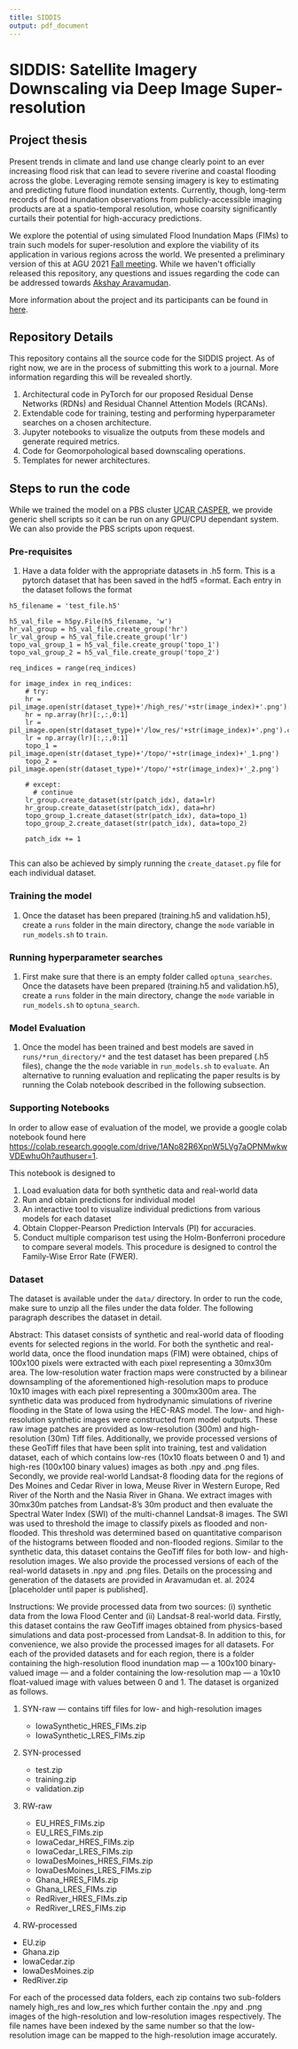 ```yaml
---
title: SIDDIS 
output: pdf_document
---
```


# SIDDIS: Satellite Imagery Downscaling via Deep Image Super-resolution

## Project thesis

Present trends in climate and land use change clearly point to an ever increasing flood risk that can lead to severe riverine and coastal flooding across the globe. Leveraging remote sensing imagery is key to estimating and predicting future flood inundation extents. Currently, though, long-term records of flood inundation observations from publicly-accessible imaging products are at a spatio-temporal resolution, whose coarsity significantly curtails their potential for high-accuracy predictions.

We explore the potential of using simulated Flood Inundation Maps (FIMs) to train such models for super-resolution and explore the viability of its application in various regions across the world. We presented a preliminary version of this at AGU 2021 [Fall meeting](https://scholar.google.com/citations?view_op=view_citation&hl=en&user=qLU7cGgAAAAJ&citation_for_view=qLU7cGgAAAAJ:UeHWp8X0CEIC). While we haven't officially released this repository, any questions and issues regarding the code can be addressed towards [Akshay Aravamudan](https://aaravamudan2014.github.io/Akshay-Aravamudan/). 


More information about the project and its participants can be found in [here](https://gio-research.ai/project/siddis/).

## Repository Details
This repository contains all the source code for the SIDDIS project. As of right now, we are in the process of submitting this work to a journal. More information regarding this will be revealed shortly.

1. Architectural code in PyTorch for our proposed Residual Dense Networks (RDNs) and Residual Channel Attention Models (RCANs).
2. Extendable code for training, testing and performing hyperparameter searches on a chosen architecture. 
3. Jupyter notebooks to visualize the outputs from these models and generate required metrics. 
4. Code for Geomorpohological based downscaling operations. 
5. Templates for newer architectures. 

## Steps to run the code

While we trained the model on a PBS cluster [UCAR CASPER](https://arc.ucar.edu/knowledge_base/70549550), we provide generic shell scripts so it can be run on any GPU/CPU dependant system. We can also provide the PBS scripts upon request.

### Pre-requisites 
1. Have a data folder with the appropriate datasets in .h5 form. This is a pytorch dataset that has been saved in the hdf5 =format. Each entry in the dataset follows the format
```
h5_filename = 'test_file.h5'

h5_val_file = h5py.File(h5_filename, 'w')
hr_val_group = h5_val_file.create_group('hr')
lr_val_group = h5_val_file.create_group('lr')
topo_val_group_1 = h5_val_file.create_group('topo_1')
topo_val_group_2 = h5_val_file.create_group('topo_2')

req_indices = range(req_indices)

for image_index in req_indices:
    # try:
    hr = pil_image.open(str(dataset_type)+'/high_res/'+str(image_index)+'.png').convert('LA')
    hr = np.array(hr)[:,:,0:1]
    lr = pil_image.open(str(dataset_type)+'/low_res/'+str(image_index)+'.png').convert('LA')
    lr = np.array(lr)[:,:,0:1]
    topo_1 = pil_image.open(str(dataset_type)+'/topo/'+str(image_index)+'_1.png')
    topo_2 = pil_image.open(str(dataset_type)+'/topo/'+str(image_index)+'_2.png')
    
    # except:
      # continue
    lr_group.create_dataset(str(patch_idx), data=lr)
    hr_group.create_dataset(str(patch_idx), data=hr)
    topo_group_1.create_dataset(str(patch_idx), data=topo_1)
    topo_group_2.create_dataset(str(patch_idx), data=topo_2)
    
    patch_idx += 1
  
```
 This can also be achieved by simply running the `create_dataset.py` file for each individual dataset.

### Training the model
1. Once the dataset has been prepared (training.h5 and validation.h5), create a `runs` folder in the main directory, change the `mode` variable in `run_models.sh` to `train`.


### Running hyperparameter searches
1. First make sure that there is an empty folder called `optuna_searches`. Once the datasets have been prepared (training.h5 and validation.h5), create a `runs` folder in the main directory, change the `mode` variable in `run_models.sh` to `optuna_search`.

### Model Evaluation
1.  Once the model has been trained and best models are saved in `runs/*run_directory/*` and the test dataset has been prepared (.h5 files), change the the `mode` variable in `run_models.sh` to `evaluate`. An alternative to running evaluation and replicating the paper results is by running the Colab notebook described in the following subsection.


### Supporting Notebooks

In order to allow ease of evaluation of the model, we provide a google colab notebook found here https://colab.research.google.com/drive/1ANo82R6XpnW5LVg7aOPNMwkwVDEwhuOh?authuser=1. 

This notebook is designed to 
1. Load evaluation data for both synthetic data and real-world data
2. Run and obtain predictions for individual model
3. An interactive tool to visualize individual predictions from various models for each dataset
4. Obtain Clopper-Pearson Prediction Intervals (PI) for accuracies.
5. Conduct multiple comparison test using the Holm-Bonferroni procedure to compare several models. This procedure is designed to control the Family-Wise Error Rate (FWER).

### Dataset

The dataset is available under the `data/` directory. In order to run the code, make sure to unzip all the files under the data folder. The following paragraph describes the dataset in detail. 

Abstract: This dataset consists of synthetic and real-world data of flooding events for selected regions in the world. For both the synthetic and real-world data, once the flood inundation maps (FIM) were obtained, chips of 100x100 pixels were extracted with each pixel representing a 30mx30m area. The low-resolution water fraction maps were constructed by a bilinear downsampling of the aforementioned high-resolution maps to produce 10x10 images with each pixel representing a 300mx300m area. 
The synthetic data was produced from hydrodynamic simulations of riverine flooding in the State of Iowa using the HEC-RAS model. The low- and high-resolution synthetic images were constructed from model outputs. These raw image patches are provided as low-resolution (300m) and high-resolution (30m) Tiff files. Additionally, we provide processed versions of these GeoTiff files that have been split into training, test and validation dataset, each of which contains low-res (10x10 floats between 0 and 1) and high-res (100x100 binary values) images as both .npy and .png files. 
Secondly, we provide real-world Landsat-8 flooding data for the regions of Des Moines and Cedar River in Iowa, Meuse River in Western Europe, Red River of the North and the Nasia River in Ghana. We extract images with 30mx30m patches from Landsat-8’s 30m product and then evaluate the Spectral Water Index (SWI) of the multi-channel Landsat-8 images. The SWI was used to threshold the image to classify pixels as flooded and non-flooded. This threshold was determined based on quantitative comparison of the histograms between flooded and non-flooded regions. Similar to the synthetic data, this dataset contains the GeoTiff files for both low- and high-resolution images. We also provide the processed versions of each of the real-world datasets in .npy and .png files. Details on the processing and generation of the datasets are provided in Aravamudan et. al. 2024 [placeholder until paper is published]. 

Instructions:
We provide processed data from two sources: (i) synthetic data from the Iowa Flood Center and (ii) Landsat-8 real-world data. Firstly, this dataset contains the raw GeoTiff images obtained from physics-based simulations and data post-processed from Landsat-8. In addition to this, for convenience, we also provide the processed images for all datasets. For each of the provided datasets and for each region, there is a folder containing the high-resolution flood inundation map —  a 100x100 binary-valued image — and a folder containing the low-resolution map — a 10x10 float-valued image with values between 0 and 1. 
The dataset is organized as follows.

1. SYN-raw — contains tiff files for low- and high-resolution images 
   - IowaSynthetic_HRES_FIMs.zip
   - IowaSynthetic_LRES_FIMs.zip

2. SYN-processed
   - test.zip
   - training.zip
   - validation.zip
3. RW-raw
   - EU_HRES_FIMs.zip
   - EU_LRES_FIMs.zip
   - IowaCedar_HRES_FIMs.zip
   - IowaCedar_LRES_FIMs.zip
   - IowaDesMoines_HRES_FIMs.zip
   - IowaDesMoines_LRES_FIMs.zip
   - Ghana_HRES_FIMs.zip
   - Ghana_LRES_FIMs.zip
   - RedRiver_HRES_FIMs.zip
   - RedRiver_LRES_FIMs.zip
4.  RW-processed
   - EU.zip
   - Ghana.zip
   - IowaCedar.zip
   - IowaDesMoines.zip
   - RedRiver.zip

For each of the processed data folders, each zip contains two sub-folders namely high_res and low_res which further contain the .npy and .png images of the high-resolution and low-resolution images respectively. The file names have been indexed by the same number so that the low-resolution image can be mapped to the high-resolution image accurately. 




